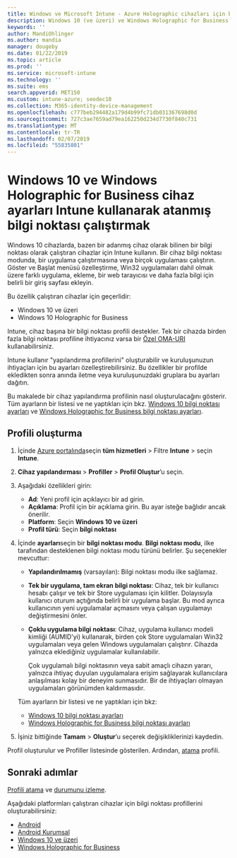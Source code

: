```yaml
---
title: Windows ve Microsoft Intune - Azure Holographic cihazları için bilgi noktası ayarları | Microsoft Docs
description: Windows 10 (ve üzeri) ve Windows Holographic for Business cihazlar tek uygulama ve çoklu uygulama bilgi noktaları olarak yapılandırmak, Başlat menüsünü özelleştirmek, uygulama ekleme, görev çubuğunu göster ve bir web tarayıcısı Intune yapılandırın.
keywords: ''
author: MandiOhlinger
ms.author: mandia
manager: dougeby
ms.date: 01/22/2019
ms.topic: article
ms.prod: ''
ms.service: microsoft-intune
ms.technology: ''
ms.suite: ems
search.appverid: MET150
ms.custom: intune-azure; seodec18
ms.collection: M365-identity-device-management
ms.openlocfilehash: c777beb294482a179d4b99fc71db031367698d0d
ms.sourcegitcommit: 727c3ae7659ad79ea162250d234d7730f840c731
ms.translationtype: MT
ms.contentlocale: tr-TR
ms.lasthandoff: 02/07/2019
ms.locfileid: "55835801"
---
```

# <a name="windows-10-and-windows-holographic-for-business-device-settings-to-run-as-a-dedicated-kiosk-using-intune"></a>Windows 10 ve Windows Holographic for Business cihaz ayarları Intune kullanarak atanmış bilgi noktası çalıştırmak

Windows 10 cihazlarda, bazen bir adanmış cihaz olarak bilinen bir bilgi noktası olarak çalıştıran cihazlar için Intune kullanın. Bir cihaz bilgi noktası modunda, bir uygulama çalıştırmasına veya birçok uygulaması çalıştırın. Göster ve Başlat menüsü özelleştirme, Win32 uygulamaları dahil olmak üzere farklı uygulama, ekleme, bir web tarayıcısı ve daha fazla bilgi için belirli bir giriş sayfası ekleyin. 

Bu özellik çalıştıran cihazlar için geçerlidir:

- Windows 10 ve üzeri
- Windows 10 Holographic for Business

Intune, cihaz başına bir bilgi noktası profili destekler. Tek bir cihazda birden fazla bilgi noktası profiline ihtiyacınız varsa bir [Özel OMA-URI](custom-settings-windows-10.md) kullanabilirsiniz.

Intune kullanır "yapılandırma profillerini" oluşturabilir ve kuruluşunuzun ihtiyaçları için bu ayarları özelleştirebilirsiniz. Bu özellikler bir profilde ekledikten sonra anında iletme veya kuruluşunuzdaki gruplara bu ayarları dağıtın.

Bu makalede bir cihaz yapılandırma profilinin nasıl oluşturulacağını gösterir. Tüm ayarların bir listesi ve ne yaptıkları için bkz. [Windows 10 bilgi noktası ayarları](kiosk-settings-windows.md) ve [Windows Holographic for Business bilgi noktası ayarları](kiosk-settings-holographic.md).

## <a name="create-the-profile"></a>Profili oluşturma

1. İçinde [Azure portalında](https://portal.azure.com)seçin **tüm hizmetleri** > Filtre **Intune** > seçin **Intune**.
2. **Cihaz yapılandırması** > **Profiller** > **Profil Oluştur**’u seçin.
3. Aşağıdaki özellikleri girin:

   - **Ad**: Yeni profil için açıklayıcı bir ad girin.
   - **Açıklama**: Profil için bir açıklama girin. Bu ayar isteğe bağlıdır ancak önerilir.
   - **Platform**: Seçin **Windows 10 ve üzeri**
   - **Profil türü**: Seçin **bilgi noktası**

4. İçinde **ayarları**seçin bir **bilgi noktası modu**. **Bilgi noktası modu**, ilke tarafından desteklenen bilgi noktası modu türünü belirler. Şu seçenekler mevcuttur:

    - **Yapılandırılmamış** (varsayılan): Bilgi noktası modu ilke sağlamaz.
    - **Tek bir uygulama, tam ekran bilgi noktası**: Cihaz, tek bir kullanıcı hesabı çalışır ve tek bir Store uygulaması için kilitler. Dolayısıyla kullanıcı oturum açtığında belirli bir uygulama başlar. Bu mod ayrıca kullanıcının yeni uygulamalar açmasını veya çalışan uygulamayı değiştirmesini önler.
    - **Çoklu uygulama bilgi noktası**: Cihaz, uygulama kullanıcı modeli kimliği (AUMID'yi) kullanarak, birden çok Store uygulamaları Win32 uygulamaları veya gelen Windows uygulamaları çalıştırır. Cihazda yalnızca eklediğiniz uygulamalar kullanılabilir.

        Çok uygulamalı bilgi noktasının veya sabit amaçlı cihazın yararı, yalnızca ihtiyaç duyulan uygulamalara erişim sağlayarak kullanıcılara anlaşılması kolay bir deneyim sunmasıdır. Bir de ihtiyaçları olmayan uygulamaları görünümden kaldırmasıdır.

    Tüm ayarların bir listesi ve ne yaptıkları için bkz:
      - [Windows 10 bilgi noktası ayarları](kiosk-settings-windows.md)
      - [Windows Holographic for Business bilgi noktası ayarları](kiosk-settings-holographic.md)

5. İşiniz bittiğinde **Tamam** > **Oluştur**’u seçerek değişikliklerinizi kaydedin. 

Profil oluşturulur ve Profiller listesinde gösterilen. Ardından, [atama](device-profile-assign.md) profili.

## <a name="next-steps"></a>Sonraki adımlar

[Profili atama](device-profile-assign.md) ve [durumunu izleme](device-profile-monitor.md).

Aşağıdaki platformları çalıştıran cihazlar için bilgi noktası profillerini oluşturabilirsiniz:
- [Android](device-restrictions-android.md#kiosk)
- [Android Kurumsal](device-restrictions-android-for-work.md#kiosk-settings)
- [Windows 10 ve üzeri](kiosk-settings-windows.md)
- [Windows Holographic for Business](kiosk-settings-holographic.md)

